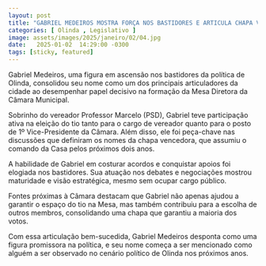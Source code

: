 ```yaml
---
layout: post
title: "GABRIEL MEDEIROS MOSTRA FORÇA NOS BASTIDORES E ARTICULA CHAPA VITORIOSA NA CÂMARA DE OLINDA"
categories: [ Olinda , Legislativo ]
image: assets/images/2025/janeiro/02/04.jpg
date:   2025-01-02  14:29:00 -0300
tags: [sticky, featured]
---
```

Gabriel Medeiros, uma figura em ascensão nos bastidores da política de Olinda, consolidou seu nome como um dos principais articuladores da cidade ao desempenhar papel decisivo na formação da Mesa Diretora da Câmara Municipal.

Sobrinho do vereador Professor Marcelo (PSD), Gabriel teve participação ativa na eleição do tio tanto para o cargo de vereador quanto para o posto de 1º Vice-Presidente da Câmara. Além disso, ele foi peça-chave nas discussões que definiram os nomes da chapa vencedora, que assumiu o comando da Casa pelos próximos dois anos.

A habilidade de Gabriel em costurar acordos e conquistar apoios foi elogiada nos bastidores. Sua atuação nos debates e negociações mostrou maturidade e visão estratégica, mesmo sem ocupar cargo público.

Fontes próximas à Câmara destacam que Gabriel não apenas ajudou a garantir o espaço do tio na Mesa, mas também contribuiu para a escolha de outros membros, consolidando uma chapa que garantiu a maioria dos votos.

Com essa articulação bem-sucedida, Gabriel Medeiros desponta como uma figura promissora na política, e seu nome começa a ser mencionado como alguém a ser observado no cenário político de Olinda nos próximos anos.
